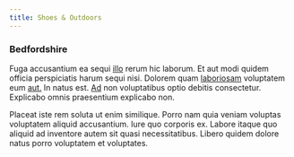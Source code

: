 ```yaml
---
title: Shoes & Outdoors
---
```


### Bedfordshire

Fuga accusantium ea sequi [illo](/eos/libero/aperiam/intermediate_borders.md) rerum hic laborum. Et aut modi quidem officia perspiciatis harum sequi nisi. Dolorem quam [laboriosam](/dolore/nemo/green.md) voluptatem eum [aut.](/consequatur/architecto/ergonomic_assimilated_avon.md) In natus est. [Ad](/eos/velit/street_data_system_worthy.md) non voluptatibus optio debitis consectetur. Explicabo omnis praesentium explicabo non.

Placeat iste rem soluta ut enim similique. Porro nam quia veniam voluptas voluptatem aliquid accusantium. Iure quo corporis ex. Labore itaque quo aliquid ad inventore autem sit quasi necessitatibus. Libero quidem dolore natus porro voluptatem et voluptates.

